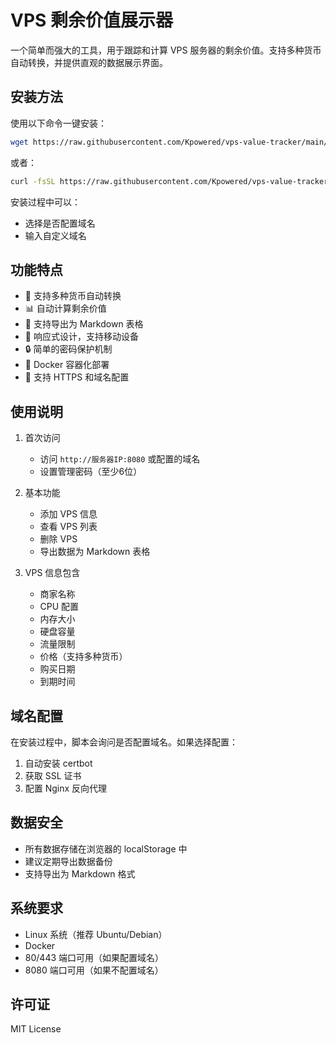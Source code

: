 # VPS 剩余价值展示器

一个简单而强大的工具，用于跟踪和计算 VPS 服务器的剩余价值。支持多种货币自动转换，并提供直观的数据展示界面。

## 安装方法

使用以下命令一键安装：

```bash
wget https://raw.githubusercontent.com/Kpowered/vps-value-tracker/main/vps-value-tracker.sh -O install.sh && chmod +x install.sh && sudo ./install.sh
```

或者：

```bash
curl -fsSL https://raw.githubusercontent.com/Kpowered/vps-value-tracker/main/vps-value-tracker.sh | sudo bash
```

安装过程中可以：
- 选择是否配置域名
- 输入自定义域名

## 功能特点

- 🔄 支持多种货币自动转换
- 📊 自动计算剩余价值
- 📝 支持导出为 Markdown 表格
- 📱 响应式设计，支持移动设备
- 🔒 简单的密码保护机制
- 🐳 Docker 容器化部署
- 🔐 支持 HTTPS 和域名配置

## 使用说明

1. 首次访问
   - 访问 `http://服务器IP:8080` 或配置的域名
   - 设置管理密码（至少6位）

2. 基本功能
   - 添加 VPS 信息
   - 查看 VPS 列表
   - 删除 VPS
   - 导出数据为 Markdown 表格

3. VPS 信息包含
   - 商家名称
   - CPU 配置
   - 内存大小
   - 硬盘容量
   - 流量限制
   - 价格（支持多种货币）
   - 购买日期
   - 到期时间

## 域名配置

在安装过程中，脚本会询问是否配置域名。如果选择配置：
1. 自动安装 certbot
2. 获取 SSL 证书
3. 配置 Nginx 反向代理

## 数据安全

- 所有数据存储在浏览器的 localStorage 中
- 建议定期导出数据备份
- 支持导出为 Markdown 格式

## 系统要求

- Linux 系统（推荐 Ubuntu/Debian）
- Docker
- 80/443 端口可用（如果配置域名）
- 8080 端口可用（如果不配置域名）

## 许可证

MIT License


